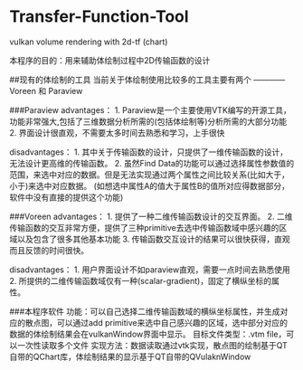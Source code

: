 # Transfer-Function-Tool
vulkan volume rendering with 2d-tf (chart)

本程序的目的：用来辅助体绘制过程中2D传输函数的设计

##现有的体绘制的工具
当前关于体绘制使用比较多的工具主要有两个 ———— Voreen 和 Paraview 

###Paraview 
advantages：
    1. Paraview是一个主要使用VTK编写的开源工具，功能非常强大,包括了三维数据分析所需的(包括体绘制等)分析所需的大部分功能
    2. 界面设计很直观，不需要太多时间去熟悉和学习，上手很快
    
disadvantages：
    1. 其中关于传输函数的设计，只提供了一维传输函数的设计，无法设计更高维的传输函数。
    2. 虽然Find Data的功能可以通过选择属性参数值的范围，来选中对应的数据。但是无法实现通过两个属性之间比较关系(比如大于，小于)来选中对应数据。
       (如想选中属性A的值大于属性B的值所对应得数据部分，软件中没有直接的提供这个功能)

###Voreen
advantages：
    1. 提供了一种二维传输函数设计的交互界面。
    2. 二维传输函数的交互非常方便，提供了三种primitive去选中传输函数域中感兴趣的区域以及包含了很多其他基本功能
    3. 传输函数交互设计的结果可以很快获得，直观而且反馈的时间很快。

disadvantages：
    1. 用户界面设计不如paraview直观，需要一点时间去熟悉使用
    2. 所提供的二维传输函数域仅有一种(scalar-gradient)，固定了横纵坐标的属性。
    
    
###本程序软件
   功能：可以自己选择二维传输函数域的横纵坐标属性，并生成对应的散点图，可以通过add primitive来选中自己感兴趣的区域，选中部分对应的数据的体绘制结果会在vulkanWindow界面中显示。
   目标文件类型：.vtm file，可以一次性读取多个文件
   实现方法：数据读取通过vtk实现，散点图的绘制基于QT自带的QChart库，体绘制结果的显示基于QT自带的QVulaknWindow
  


